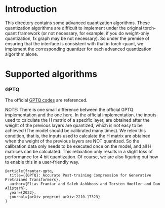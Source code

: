 # Introduction

This directory contains some advanced quantization algorithms. These quantization algorithms are 
difficult to implement under the original torch-quant framework (or not necessary, for example, 
if you do weight-only quantization, fx graph may be not necessary). So under the premise of ensuring
that the interface is consistent with that in torch-quant, we implement the corresponding quantizer
for each advanced quantization algorithm alone.


# Supported algorithms

### GPTQ
The official [GPTQ codes](https://github.com/IST-DASLab/gptq) are referenced.

NOTE: There is one small difference between the official GPTQ implementation and the one here.
In the official implementation, the inputs used to calculate the H matrix of a specific layer,
are obtained after the weight of the previous layers are quantized, which is not easy to be achieved
(The model should be calibrated many times). We relex this condition, that is, the inputs used to
calculate the H matrix are obtained when the weight of the previous layers are NOT quantized. So
the calibration data only needs to be executed once on the model, and all H matrices can be calculated.
This relaxation only results in a slight loss of performance for 4 bit quantization. Of course, we are
also figuring out how to enable this in a user-friendly way.

```
@article{frantar-gptq,
  title={{GPTQ}: Accurate Post-training Compression for Generative Pretrained Transformers}, 
  author={Elias Frantar and Saleh Ashkboos and Torsten Hoefler and Dan Alistarh},
  year={2022},
  journal={arXiv preprint arXiv:2210.17323}
}
```
